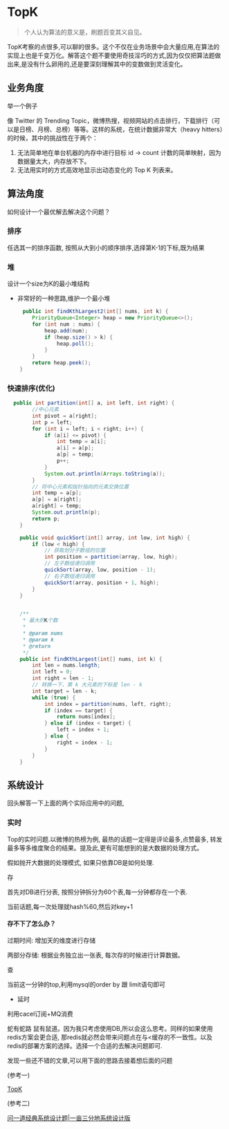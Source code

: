 # TopK

> 个人认为算法的意义是，刷题百变其义自见。

TopK考察的点很多,可以聊的很多。这个不仅在业务场景中会大量应用,在算法的实现上也是千变万化。解答这个题不要使用奇技淫巧的方式,因为仅仅把算法题做出来,是没有什么卵用的,还是要深刻理解其中的变数做到灵活变化。

## 业务角度

举一个例子

像 Twitter 的 Trending Topic，微博热搜，视频网站的点击排行，下载排行（可以是日榜、月榜、总榜）等等。这样的系统，在统计数据非常大（heavy hitters）的时候，其中的挑战性在于两个：

1. 无法简单地在单台机器的内存中进行目标 id -> count 计数的简单映射，因为数据量太大，内存放不下。
2. 无法用实时的方式高效地显示出动态变化的 Top K 列表来。

## 算法角度

如何设计一个最优解去解决这个问题？

### 排序

任选其一的排序函数, 按照从大到小的顺序排序,选择第K-1的下标,既为结果

### 堆

设计一个size为K的最小堆结构

- 非常好的一种思路,维护一个最小堆

```java
     public int findKthLargest2(int[] nums, int k) {
        PriorityQueue<Integer> heap = new PriorityQueue<>();
        for (int num : nums) {
            heap.add(num);
            if (heap.size() > k) {
                heap.poll();
            }
        }
        return heap.peek();
    } 
```

### 快速排序(优化)

```java
  public int partition(int[] a, int left, int right) {
        //中心元素
        int pivot = a[right];
        int p = left;
        for (int i = left; i < right; i++) {
            if (a[i] <= pivot) {
                int temp = a[i];
                a[i] = a[p];
                a[p] = temp;
                p++;
            }
            System.out.println(Arrays.toString(a));
        }
        // 将中心元素和指针指向的元素交换位置
        int temp = a[p];
        a[p] = a[right];
        a[right] = temp;
        System.out.println(p);
        return p;
    }

    public void quickSort(int[] array, int low, int high) {
        if (low < high) {
            // 获取划分子数组的位置
            int position = partition(array, low, high);
            // 左子数组递归调用
            quickSort(array, low, position - 1);
            // 右子数组递归调用
            quickSort(array, position + 1, high);
        }
    }


    /**
     * 最大的K个数
     *
     * @param nums
     * @param k
     * @return
     */
    public int findKthLargest(int[] nums, int k) {
        int len = nums.length;
        int left = 0;
        int right = len - 1;
        // 转换一下，第 k 大元素的下标是 len - k
        int target = len - k;
        while (true) {
            int index = partition(nums, left, right);
            if (index == target) {
                return nums[index];
            } else if (index < target) {
                left = index + 1;
            } else {
                right = index - 1;
            }
        }
    }
```

## 系统设计

回头解答一下上面的两个实际应用中的问题, 

### 实时

Top的实时问题.以微博的热榜为例, 最热的话题一定得是评论最多,点赞最多, 转发最多等多维度聚合的结果。提及此,更有可能想到的是大数据的处理方式。

假如抛开大数据的处理模式, 如果只依靠DB是如何处理. 

存

首先对DB进行分表, 按照分钟拆分为60个表,每一分钟都存在一个表.

当前话题,每一次处理就hash%60,然后对key+1

#### 存不下了怎么办？

过期时间:  增加天的维度进行存储

两部分存储:  根据业务独立出一张表, 每次存的时候进行计算数据。

查

当前这一分钟的top,利用mysql的order by 跟 limit语句即可

- 延时

利用cacel订阅+MQ消费



蛇有蛇路 鼠有鼠道。因为我只考虑使用DB,所以会这么思考。同样的如果使用redis方案会更合适, 那redis就必然会带来问题点在与<缓存的不一致性。以及redis的部署方案的选择。选择一个合适的去解决问题即可.



发现一些还不错的文章,可以用下面的思路去接着想后面的问题

(参考一)

[TopK](https://github.com/thachlp/system-design-concept/blob/master/linkedin/topk.md)

(参考二)

[问一道经典系统设计题|一亩三分地系统设计版](https://www.1point3acres.com/bbs/thread-159538-1-1.html)
